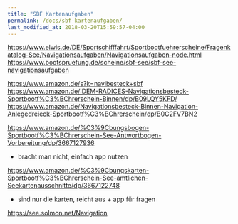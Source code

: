 ```yaml
---
title: "SBF Kartenaufgaben"
permalink: /docs/sbf-kartenaufgaben/
last_modified_at: 2018-03-20T15:59:57-04:00
---
```

https://www.elwis.de/DE/Sportschifffahrt/Sportbootfuehrerscheine/Fragenkatalog-See/Navigationsaufgaben/Navigationsaufgaben-node.html
https://www.bootspruefung.de/scheine/sbf-see/sbf-see-navigationsaufgaben

https://www.amazon.de/s?k=navibesteck+sbf
https://www.amazon.de/IDEM-RADICES-Navigationsbesteck-Sportbootf%C3%BChrerschein-Binnen/dp/B09LQY5KFD/
https://www.amazon.de/Navigationsbesteck-Binnen-Navigation-Anlegedreieck-Sportbootf%C3%BChrerschein/dp/B0C2FV7BN2

https://www.amazon.de/%C3%9Cbungsbogen-Sportbootf%C3%BChrerschein-See-Antwortbogen-Vorbereitung/dp/3667127936
- bracht man nicht, einfach app nutzen

https://www.amazon.de/%C3%9Cbungskarten-Sportbootf%C3%BChrerschein-See-amtlichen-Seekartenausschnitte/dp/3667122748
- sind nur die karten, reicht aus + app für fragen

https://see.solmon.net/Navigation